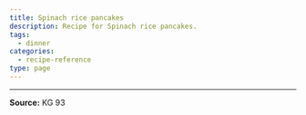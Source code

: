 ```yaml
---
title: Spinach rice pancakes
description: Recipe for Spinach rice pancakes.
tags:
  - dinner
categories:
  - recipe-reference
type: page
---
```


---

**Source:** KG 93